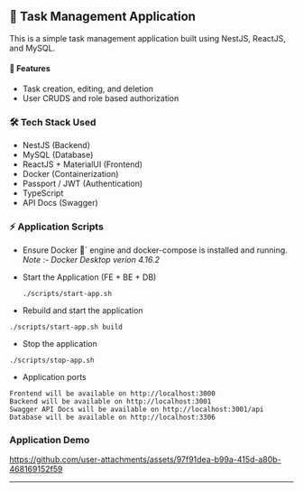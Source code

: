 ## 📝 Task Management Application

This is a simple task management application built using NestJS, ReactJS, and MySQL.

#### 🚀 Features

- Task creation, editing, and deletion
- User CRUDS and role based authorization

### 🛠️ Tech Stack Used

- NestJS (Backend)
- MySQL (Database)
- ReactJS + MaterialUI (Frontend)
- Docker (Containerization)
- Passport / JWT (Authentication)
- TypeScript
- API Docs (Swagger)

### ⚡️ Application Scripts

- Ensure Docker 🐳` engine and docker-compose is installed and running.
  _Note :- Docker Desktop verion 4.16.2_
- Start the Application (FE + BE + DB)

  ```
  ./scripts/start-app.sh
  ```

- Rebuild and start the application

```
./scripts/start-app.sh build
```

- Stop the application

```
./scripts/stop-app.sh
```

- Application ports

```
Frontend will be available on http://localhost:3000
Backend will be available on http://localhost:3001
Swagger API Docs will be available on http://localhost:3001/api
Database will be available on http://localhost:3306
```

### Application Demo

https://github.com/user-attachments/assets/97f91dea-b99a-415d-a80b-468169152f59

---
